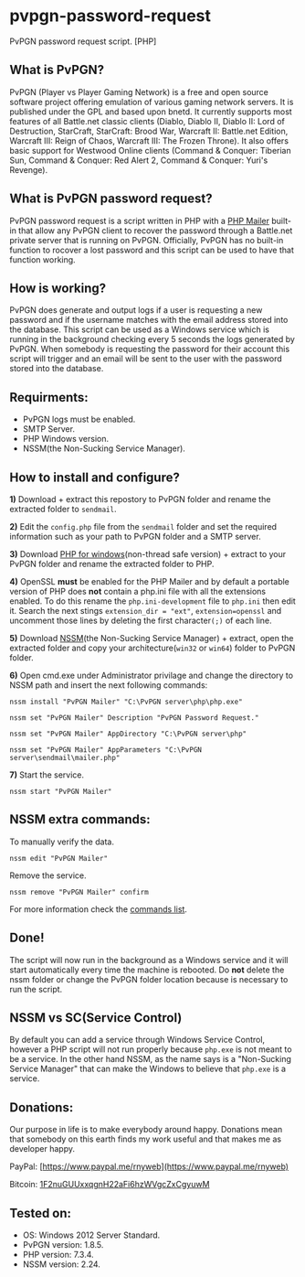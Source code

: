 # pvpgn-password-request
PvPGN password request script. [PHP]

## What is PvPGN?

PvPGN (Player vs Player Gaming Network) is a free and open source software project offering emulation of various gaming network servers. It is published under the GPL and based upon bnetd.
It currently supports most features of all Battle.net classic clients (Diablo, Diablo II, Diablo II: Lord of Destruction, StarCraft, StarCraft: Brood War, Warcraft II: Battle.net Edition, Warcraft III: Reign of Chaos, Warcraft III: The Frozen Throne). It also offers basic support for Westwood Online clients (Command & Conquer: Tiberian Sun, Command & Conquer: Red Alert 2, Command & Conquer: Yuri's Revenge).

## What is PvPGN password request?

PvPGN password request is a script written in PHP with a [PHP Mailer](https://github.com/PHPMailer/PHPMailer) built-in that allow any PvPGN client to recover the password through a Battle.net private server that is running on PvPGN. Officially, PvPGN has no built-in function to rocover a lost password and this script can be used to have that function working.

## How is working?

PvPGN does generate and output logs if a user is requesting a new password and if the username matches with the email address stored into the database. This script can be used as a Windows service which is running in the background checking every 5 seconds the logs generated by PvPGN. When somebody is requesting the password for their account this script will trigger and an email will be sent to the user with the password stored into the database.

## Requirments:

- PvPGN logs must be enabled.
- SMTP Server.
- PHP Windows version.
- NSSM(the Non-Sucking Service Manager).

## How to install and configure?

**1)** Download + extract this repostory to PvPGN folder and rename the extracted folder to `sendmail`.

**2)** Edit the `config.php` file from the `sendmail` folder and set the required information such as your path to PvPGN folder and a SMTP server.

**3)** Download [PHP for windows](https://windows.php.net/download/)(non-thread safe version) + extract to your PvPGN folder and rename the extracted folder to PHP.

**4)** OpenSSL **must** be enabled for the PHP Mailer and by default a portable version of PHP does **not** contain a php.ini file with all the extensions enabled. To do this rename the `php.ini-development` file to `php.ini` then edit it.
Search the next stings `extension_dir = "ext"`, `extension=openssl` and uncomment those lines by deleting the first character`(;)` of each line.

**5)** Download [NSSM](https://nssm.cc/download)(the Non-Sucking Service Manager) + extract, open the extracted folder and copy your architecture(`win32` or `win64`) folder to PvPGN folder.

**6)** Open cmd.exe under Administrator privilage and change the directory to NSSM path and insert the next following commands:

`nssm install "PvPGN Mailer" "C:\PvPGN server\php\php.exe"`

`nssm set "PvPGN Mailer" Description "PvPGN Password Request."`

`nssm set "PvPGN Mailer" AppDirectory "C:\PvPGN server\php"`

`nssm set "PvPGN Mailer" AppParameters "C:\PvPGN server\sendmail\mailer.php"`

**7)** Start the service.

`nssm start "PvPGN Mailer"`

## NSSM extra commands:

To manually verify the data.

`nssm edit "PvPGN Mailer"`

Remove the service.

`nssm remove "PvPGN Mailer" confirm`

For more information check the [commands list](https://nssm.cc/commands).

## Done!

The script will now run in the background as a Windows service and it will start automatically every time the machine is rebooted. Do **not** delete the nssm folder or change the PvPGN folder location because is necessary to run the script.

## NSSM vs SC(Service Control)

By default you can add a service through Windows Service Control, however a PHP script will not run properly because `php.exe` is not meant to be a service. In the other hand NSSM, as the name says is a "Non-Sucking Service Manager" that can make the Windows to believe that `php.exe` is a service.

## Donations:

Our purpose in life is to make everybody around happy. Donations mean that somebody on this earth finds my work useful and that makes me as developer happy.

PayPal: [https://www.paypal.me/rnyweb](https://www.paypal.me/rnyweb)

Bitcoin: [1F2nuGUUxxqgnH22aFi6hzWVgcZxCgyuwM](https://www.blockchain.com/btc/address/1F2nuGUUxxqgnH22aFi6hzWVgcZxCgyuwM)

## Tested on:

- OS: Windows 2012 Server Standard.
- PvPGN version: 1.8.5.
- PHP version: 7.3.4.
- NSSM version: 2.24.
